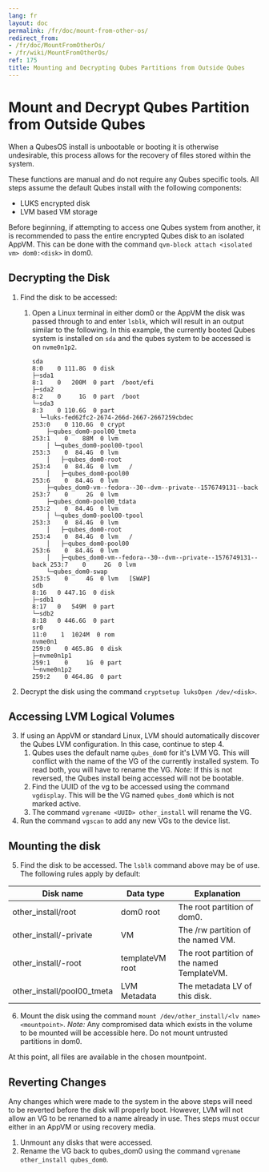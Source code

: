 ```yaml
---
lang: fr
layout: doc
permalink: /fr/doc/mount-from-other-os/
redirect_from:
- /fr/doc/MountFromOtherOs/
- /fr/wiki/MountFromOtherOs/
ref: 175
title: Mounting and Decrypting Qubes Partitions from Outside Qubes
---
```


Mount and Decrypt Qubes Partition from Outside Qubes
====================================================
<a id="mount-and-decrypt-qubes-partition-from-outside-qubes"></a>

When a QubesOS install is unbootable or booting it is otherwise undesirable, this process allows for the recovery of files stored within the system.

These functions are manual and do not require any Qubes specific tools. All steps assume the default Qubes install with the following components:
- LUKS encrypted disk
- LVM based VM storage

Before beginning, if attempting to access one Qubes system from another, it is recommended to pass the entire encrypted Qubes disk to an isolated AppVM.
This can be done with the command `qvm-block attach <isolated vm> dom0:<disk>` in dom0.

Decrypting the Disk
-----------------
<a id="decrypting-the-disk"></a>

1. Find the disk to be accessed:
    1. Open a Linux terminal in either dom0 or the AppVM the disk was passed through to and enter `lsblk`, which will result in an output similar to the following.
        In this example, the currently booted Qubes system is installed on `sda` and the qubes system to be accessed is on `nvme0n1p2`.

        ```
        sda                                                                   8:0    0 111.8G  0 disk
        ├─sda1                                                                8:1    0   200M  0 part  /boot/efi
        ├─sda2                                                                8:2    0     1G  0 part  /boot
        └─sda3                                                                8:3    0 110.6G  0 part
          └─luks-fed62fc2-2674-266d-2667-2667259cbdec                       253:0    0 110.6G  0 crypt
            ├─qubes_dom0-pool00_tmeta                                       253:1    0    88M  0 lvm
            │ └─qubes_dom0-pool00-tpool                                     253:3    0  84.4G  0 lvm
            │   ├─qubes_dom0-root                                           253:4    0  84.4G  0 lvm   /
            │   ├─qubes_dom0-pool00                                         253:6    0  84.4G  0 lvm
            ├─qubes_dom0-vm--fedora--30--dvm--private--1576749131--back 253:7    0     2G  0 lvm
            ├─qubes_dom0-pool00_tdata                                       253:2    0  84.4G  0 lvm
            │ └─qubes_dom0-pool00-tpool                                     253:3    0  84.4G  0 lvm
            │   ├─qubes_dom0-root                                           253:4    0  84.4G  0 lvm   /
            │   ├─qubes_dom0-pool00                                         253:6    0  84.4G  0 lvm
            │   ├─qubes_dom0-vm--fedora--30--dvm--private--1576749131--back 253:7    0     2G  0 lvm
            └─qubes_dom0-swap                                               253:5    0     4G  0 lvm   [SWAP]
        sdb                                                                   8:16   0 447.1G  0 disk
        ├─sdb1                                                                8:17   0   549M  0 part
        └─sdb2                                                                8:18   0 446.6G  0 part
        sr0                                                                  11:0    1  1024M  0 rom
        nvme0n1                                                             259:0    0 465.8G  0 disk
        ├─nvme0n1p1                                                         259:1    0     1G  0 part
        └─nvme0n1p2                                                         259:2    0 464.8G  0 part
        ```

2. Decrypt the disk using the command `cryptsetup luksOpen /dev/<disk>`.

Accessing LVM Logical Volumes
-----------------------------
<a id="accessing-lvm-logical-volumes"></a>

3. If using an AppVM or standard Linux, LVM should automatically discover the Qubes LVM configuration. In this case, continue to step 4.
    1. Qubes uses the default name `qubes_dom0` for it's LVM VG.
       This will conflict with the name of the VG of the currently installed system.
       To read both, you will have to rename the VG.
       *Note:* If this is not reversed, the Qubes install being accessed will not be bootable.
    2. Find the UUID of the vg to be accessed using the command `vgdisplay`.
       This will be the VG named `qubes_dom0` which is not marked active.
    3. The command `vgrename <UUID> other_install` will rename the VG.
4. Run the command `vgscan` to add any new VGs to the device list.

Mounting the disk
-----------------
<a id="mounting-the-disk"></a>

5. Find the disk to be accessed. The `lsblk` command above may be of use. The following rules apply by default:

| Disk name                     | Data type         | Explanation                                 |
| ----------------------------- | ----------------- | ------------------------------------------- |
| other\_install/root           | dom0 root         | The root partition of dom0.                 |
| other\_install/<vm>-private   | VM                | The /rw partition of the named VM.          |
| other\_install/<vm>-root      | templateVM root   | The root partition of the named TemplateVM. |
| other\_install/pool00\_tmeta  | LVM Metadata      | The metadata LV of this disk.               |

6. Mount the disk using the command `mount /dev/other_install/<lv name> <mountpoint>`.
   *Note:* Any compromised data which exists in the volume to be mounted will be accessible here.
   Do not mount untrusted partitions in dom0.

At this point, all files are available in the chosen mountpoint.

Reverting Changes
-----------------------------------------
<a id="reverting-changes"></a>

Any changes which were made to the system in the above steps will need to be reverted before the disk will properly boot.
However, LVM will not allow an VG to be renamed to a name already in use.
Thes steps must occur either in an AppVM or using recovery media.

1. Unmount any disks that were accessed.
2. Rename the VG back to qubes\_dom0 using the command `vgrename other_install qubes_dom0`.